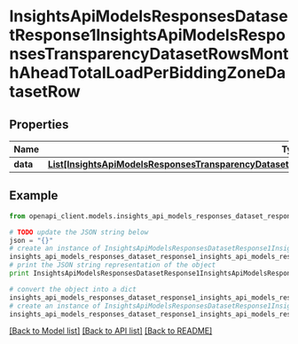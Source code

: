 # InsightsApiModelsResponsesDatasetResponse1InsightsApiModelsResponsesTransparencyDatasetRowsMonthAheadTotalLoadPerBiddingZoneDatasetRow


## Properties
Name | Type | Description | Notes
------------ | ------------- | ------------- | -------------
**data** | [**List[InsightsApiModelsResponsesTransparencyDatasetRowsMonthAheadTotalLoadPerBiddingZoneDatasetRow]**](InsightsApiModelsResponsesTransparencyDatasetRowsMonthAheadTotalLoadPerBiddingZoneDatasetRow.md) |  | [optional] 

## Example

```python
from openapi_client.models.insights_api_models_responses_dataset_response1_insights_api_models_responses_transparency_dataset_rows_month_ahead_total_load_per_bidding_zone_dataset_row import InsightsApiModelsResponsesDatasetResponse1InsightsApiModelsResponsesTransparencyDatasetRowsMonthAheadTotalLoadPerBiddingZoneDatasetRow

# TODO update the JSON string below
json = "{}"
# create an instance of InsightsApiModelsResponsesDatasetResponse1InsightsApiModelsResponsesTransparencyDatasetRowsMonthAheadTotalLoadPerBiddingZoneDatasetRow from a JSON string
insights_api_models_responses_dataset_response1_insights_api_models_responses_transparency_dataset_rows_month_ahead_total_load_per_bidding_zone_dataset_row_instance = InsightsApiModelsResponsesDatasetResponse1InsightsApiModelsResponsesTransparencyDatasetRowsMonthAheadTotalLoadPerBiddingZoneDatasetRow.from_json(json)
# print the JSON string representation of the object
print InsightsApiModelsResponsesDatasetResponse1InsightsApiModelsResponsesTransparencyDatasetRowsMonthAheadTotalLoadPerBiddingZoneDatasetRow.to_json()

# convert the object into a dict
insights_api_models_responses_dataset_response1_insights_api_models_responses_transparency_dataset_rows_month_ahead_total_load_per_bidding_zone_dataset_row_dict = insights_api_models_responses_dataset_response1_insights_api_models_responses_transparency_dataset_rows_month_ahead_total_load_per_bidding_zone_dataset_row_instance.to_dict()
# create an instance of InsightsApiModelsResponsesDatasetResponse1InsightsApiModelsResponsesTransparencyDatasetRowsMonthAheadTotalLoadPerBiddingZoneDatasetRow from a dict
insights_api_models_responses_dataset_response1_insights_api_models_responses_transparency_dataset_rows_month_ahead_total_load_per_bidding_zone_dataset_row_form_dict = insights_api_models_responses_dataset_response1_insights_api_models_responses_transparency_dataset_rows_month_ahead_total_load_per_bidding_zone_dataset_row.from_dict(insights_api_models_responses_dataset_response1_insights_api_models_responses_transparency_dataset_rows_month_ahead_total_load_per_bidding_zone_dataset_row_dict)
```
[[Back to Model list]](../README.md#documentation-for-models) [[Back to API list]](../README.md#documentation-for-api-endpoints) [[Back to README]](../README.md)



